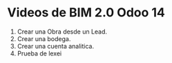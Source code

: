 # Videos de BIM 2.0 Odoo 14
1. Crear una Obra desde un Lead.
2. Crear una bodega.
3. Crear una cuenta analitica.
4. Prueba de lexei
